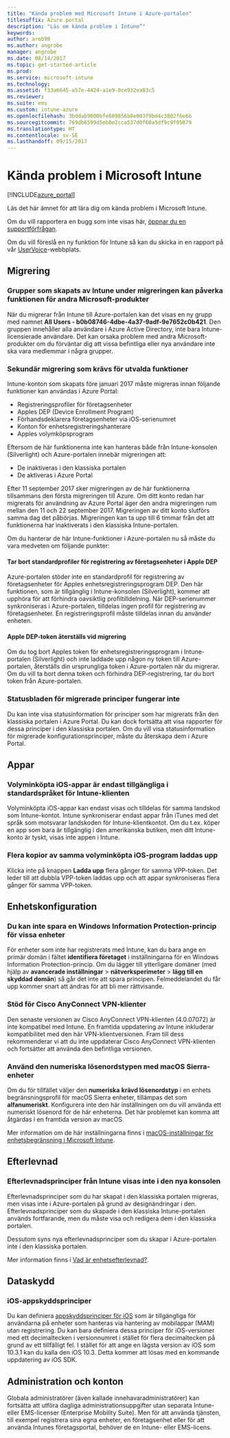 ```yaml
---
title: "Kända problem med Microsoft Intune i Azure-portalen"
titlesuffix: Azure portal
description: "Läs om kända problem i Intune”"
keywords: 
author: arob98
ms.author: angrobe
manager: angrobe
ms.date: 08/14/2017
ms.topic: get-started-article
ms.prod: 
ms.service: microsoft-intune
ms.technology: 
ms.assetid: f33a6645-a57e-4424-a1e9-0ce932ea83c5
ms.reviewer: 
ms.suite: ems
ms.custom: intune-azure
ms.openlocfilehash: 3bddab9000bfe609856b8e003f9bd4c3802f6e6b
ms.sourcegitcommit: 769db6599d5eb0e2cca537d0f60a5df9c9f05079
ms.translationtype: HT
ms.contentlocale: sv-SE
ms.lasthandoff: 09/15/2017
---
```

# <a name="known-issues-in-microsoft-intune"></a>Kända problem i Microsoft Intune


[!INCLUDE[azure_portal](./includes/azure_portal.md)]


Läs det här ämnet för att lära dig om kända problem i Microsoft Intune.

Om du vill rapportera en bugg som inte visas här, [öppnar du en supportförfrågan](get-support.md).

Om du vill föreslå en ny funktion för Intune så kan du skicka in en rapport på vår [UserVoice](https://microsoftintune.uservoice.com/forums/291681-ideas/category/189016-azure-admin-console)-webbplats.

## <a name="migration"></a>Migrering

### <a name="groups-created-by-intune-during-migration-might-affect-functionality-of-other-microsoft-products"></a>Grupper som skapats av Intune under migreringen kan påverka funktionen för andra Microsoft-produkter

När du migrerar från Intune till Azure-portalen kan det visas en ny grupp med namnet **All Users - b0b08746-4dbe-4a37-9adf-9e7652c0b421**. Den gruppen innehåller alla användare i Azure Active Directory, inte bara Intune-licensierade användare. Det kan orsaka problem med andra Microsoft-produkter om du förväntar dig att vissa befintliga eller nya användare inte ska vara medlemmar i några grupper.

### <a name="secondary-migration-required-for-select-capabilities"></a>Sekundär migrering som krävs för utvalda funktioner

Intune-konton som skapats före januari 2017 måste migreras innan följande funktioner kan användas i Azure Portal:

- Registreringsprofiler för företagsenheter
- Apples DEP (Device Enrollment Program)
- Förhandsdeklarera företagsenheter via iOS-serienumret
- Konton för enhetsregistreringshanterare
- Apples volymköpsprogram

Eftersom de här funktionerna inte kan hanteras både från Intune-konsolen (Silverlight) och Azure-portalen innebär migreringen att:
- De inaktiveras i den klassiska portalen
- De aktiveras i Azure Portal  

Efter 11 september 2017 sker migreringen av de här funktionerna tillsammans den första migreringen till Azure. Om ditt konto redan har migrerats för användning av Azure Portal äger den andra migreringen rum mellan den 11 och 22 september 2017. Migreringen av ditt konto slutförs samma dag det påbörjas. Migreringen kan ta upp till 6 timmar från det att funktionerna har inaktiverats i den klassiska Intune-portalen.

Om du hanterar de här Intune-funktioner i Azure-portalen nu så måste du vara medveten om följande punkter:

#### <a name="removes-default-corporate-device-enrollment-profiles-in-apple-dep"></a>Tar bort standardprofiler för registrering av företagsenheter i Apple DEP
Azure-portalen stöder inte en standardprofil för registrering av företagsenheter för Apples enhetsregistreringsprogram DEP. Den här funktionen, som är tillgänglig i Intune-konsolen (Silverlight), kommer att upphöra för att förhindra oavsiktlig profiltilldelning. När DEP-serienummer synkroniseras i Azure-portalen, tilldelas ingen profil för registrering av företagsenheter. En registreringsprofil måste tilldelas innan du använder enheten.

#### <a name="apple-dep-token-restored-with-migration"></a>Apple DEP-token återställs vid migrering

Om du tog bort Apples token för enhetsregistreringsprogram i Intune-portalen (Silverlight) och inte laddade upp någon ny token till Azure-portalen, återställs din ursprungliga token i Azure-portalen när du migrerar. Om du vill ta bort denna token och förhindra DEP-registrering, tar du bort token från Azure-portalen.

### <a name="status-blades-for-migrated-policies-do-not-work"></a>Statusbladen för migrerade principer fungerar inte

Du kan inte visa statusinformation för principer som har migrerats från den klassiska portalen i Azure Portal. Du kan dock fortsätta att visa rapporter för dessa principer i den klassiska portalen. Om du vill visa statusinformation för migrerade konfigurationsprinciper, måste du återskapa dem i Azure Portal.

## <a name="apps"></a>Appar

### <a name="ios-volume-purchased-apps-only-available-in-default-intune-tenant-language"></a>Volyminköpta iOS-appar är endast tillgängliga i standardspråket för Intune-klienten
Volyminköpta iOS-appar kan endast visas och tilldelas för samma landskod som Intune-kontot. Intune synkroniserar endast appar från iTunes med det språk som motsvarar landskoden för Intune-klientkontot. Om du t.ex. köper en app som bara är tillgänglig i den amerikanska butiken, men ditt Intune-konto är tyskt, visas inte appen i Intune.

### <a name="multiple-copies-of-the-same-ios-volume-purchase-program-are-uploaded"></a>Flera kopior av samma volyminköpta iOS-program laddas upp
Klicka inte på knappen **Ladda upp** flera gånger för samma VPP-token. Det leder till att dubbla VPP-token laddas upp och att appar synkroniseras flera gånger för samma VPP-token.

<!-- ## Groups -->

## <a name="device-configuration"></a>Enhetskonfiguration

### <a name="you-cannot-save-a-windows-information-protection-policy-for-some-devices"></a>Du kan inte spara en Windows Information Protection-princip för vissa enheter

För enheter som inte har registrerats med Intune, kan du bara ange en primär domän i fältet **identifiera företaget** i inställningarna för en Windows Information Protection-princip.
Om du lägger till ytterligare domäner (med hjälp av **avancerade inställningar** > **nätverksperimeter** > **lägg till en skyddad domän**) så går det inte att spara principen. Felmeddelandet du får upp kommer snart att ändras för att bli mer rättvisande.

### <a name="cisco-anyconnect-vpn-client-support"></a>Stöd för Cisco AnyConnect VPN-klienter

Den senaste versionen av Cisco AnyConnect VPN-klienten (4.0.07072) är inte kompatibel med Intune.
En framtida uppdatering av Intune inkluderar kompatibilitet med den här VPN-klientversionen. Fram till dess rekommenderar vi att du inte uppdaterar Cisco AnyConnect VPN-klienten och fortsätter att använda den befintliga versionen.

### <a name="using-the-numeric-password-type-with-macos-sierra-devices"></a>Använd den numeriska lösenordstypen med macOS Sierra-enheter

Om du för tillfället väljer den **numeriska** **krävd lösenordstyp** i en enhets begränsningsprofil för macOS Sierra enheter, tillämpas det som **alfanumeriskt**. Konfigurera inte den här inställningen om du vill använda ett numeriskt lösenord för de här enheterna.
Det här problemet kan komma att åtgärdas i en framtida version av macOS.

Mer information om de här inställningarna finns i [macOS-inställningar för enhetsbegränsning i Microsoft Intune](device-restrictions-macos.md).

## <a name="compliance"></a>Efterlevnad

### <a name="compliance-policies-from-intune-do-not-show-up-in-new-console"></a>Efterlevnadsprinciper från Intune visas inte i den nya konsolen

Efterlevnadsprinciper som du har skapat i den klassiska portalen migreras, men visas inte i Azure-portalen på grund av designändringar i den. Efterlevnadsprinciper som du skapade i den klassiska Intune-portalen används fortfarande, men du måste visa och redigera dem i den klassiska portalen.

Dessutom syns nya efterlevnadsprinciper som du skapar i Azure-portalen inte i den klassiska portalen.

Mer information finns i [Vad är enhetsefterlevnad?](device-compliance.md).

<!-- ## Enrollment -->


## <a name="data-protection"></a>Dataskydd

### <a name="ios-app-protection-policies"></a>iOS-appskyddsprinciper

Du kan definiera [appskyddsprinciper för iOS](app-protection-policy-settings-ios.md) som är tillgängliga för användarna på enheter som hanteras via hantering av mobilappar (MAM) utan registrering. Du kan bara definiera dessa principer för iOS-versioner med ett decimaltecken i versionnumret i stället för flera decimaltecken på grund av ett tillfälligt fel. I stället för att ange en lägsta version av iOS som 10.3.1 kan du kalla den iOS 10.3. Detta kommer att lösas med en kommande uppdatering av iOS SDK.


## <a name="administration-and-accounts"></a>Administration och konton

Globala administratörer (även kallade innehavaradministratörer) kan fortsätta att utföra dagliga administrationsuppgifter utan separata Intune- eller EMS-licenser (Enterprise Mobility Suite). Men för att använda tjänsten, till exempel registrera sina egna enheter, en företagsenhet eller för att använda Intunes företagsportal, behöver de en Intune- eller EMS-licens.

<!-- ## Additional items -->
